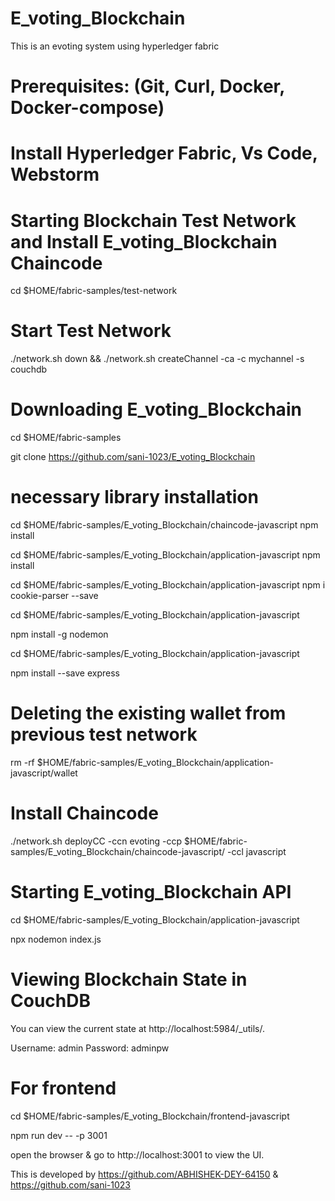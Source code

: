 # E_voting_Blockchain

This is an evoting system using hyperledger fabric


# Prerequisites: (Git, Curl, Docker, Docker-compose)

# Install Hyperledger Fabric, Vs Code, Webstorm 


# Starting Blockchain Test Network and Install E_voting_Blockchain Chaincode

cd $HOME/fabric-samples/test-network

# Start Test Network
./network.sh down && ./network.sh createChannel -ca -c mychannel -s couchdb


# Downloading E_voting_Blockchain

cd $HOME/fabric-samples

git clone https://github.com/sani-1023/E_voting_Blockchain

# necessary library installation

cd $HOME/fabric-samples/E_voting_Blockchain/chaincode-javascript
npm install

cd $HOME/fabric-samples/E_voting_Blockchain/application-javascript
npm install

cd $HOME/fabric-samples/E_voting_Blockchain/application-javascript 
 npm i cookie-parser --save

cd $HOME/fabric-samples/E_voting_Blockchain/application-javascript

npm install -g nodemon

cd $HOME/fabric-samples/E_voting_Blockchain/application-javascript 

npm install --save express



# Deleting the existing wallet from previous test network
rm -rf $HOME/fabric-samples/E_voting_Blockchain/application-javascript/wallet

# Install Chaincode
./network.sh deployCC -ccn evoting -ccp $HOME/fabric-samples/E_voting_Blockchain/chaincode-javascript/ -ccl javascript

# Starting E_voting_Blockchain API

cd $HOME/fabric-samples/E_voting_Blockchain/application-javascript

npx nodemon index.js

# Viewing Blockchain State in CouchDB

You can view the current state at http://localhost:5984/_utils/.

Username: admin
Password: adminpw






# For frontend

cd $HOME/fabric-samples/E_voting_Blockchain/frontend-javascript

npm run dev -- -p 3001

open the browser & go to http://localhost:3001 to view the UI.




This is developed by https://github.com/ABHISHEK-DEY-64150  & https://github.com/sani-1023
